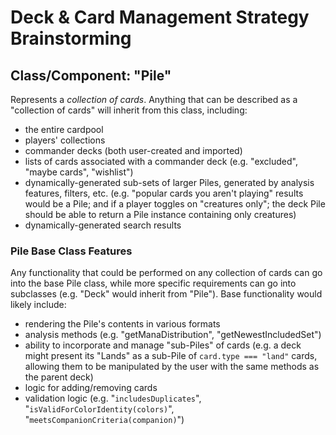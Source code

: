 # Deck & Card Management Strategy Brainstorming

## Class/Component: "Pile"
Represents a *collection of cards*. Anything that can be described as a "collection of cards" will inherit from this class, including:
- the entire cardpool
- players' collections
- commander decks (both user-created and imported)
- lists of cards associated with a commander deck (e.g. "excluded", "maybe cards", "wishlist")
- dynamically-generated sub-sets of larger Piles, generated by analysis features, filters, etc. (e.g. "popular cards you aren't playing" results would be a Pile; and if a player toggles on "creatures only"; the deck Pile should be able to return a Pile instance containing only creatures)
- dynamically-generated search results

### Pile Base Class Features
Any functionality that could be performed on any collection of cards can go into the base Pile class, while more specific requirements can go into subclasses (e.g. "Deck" would inherit from "Pile"). Base functionality would likely include:
- rendering the Pile's contents in various formats
- analysis methods (e.g. "getManaDistribution", "getNewestIncludedSet")
- ability to incorporate and manage "sub-Piles" of cards (e.g. a deck might present its "Lands" as a sub-Pile of `card.type === "land"` cards, allowing them to be manipulated by the user with the same methods as the parent deck)
- logic for adding/removing cards
- validation logic (e.g. "`includesDuplicates`", "`isValidForColorIdentity(colors)`", "`meetsCompanionCriteria(companion)`")